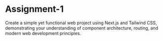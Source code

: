 # Assignment-1
 Create a simple yet functional web project using Next.js and Tailwind CSS, demonstrating your understanding of component architecture, routing, and modern web development principles.
